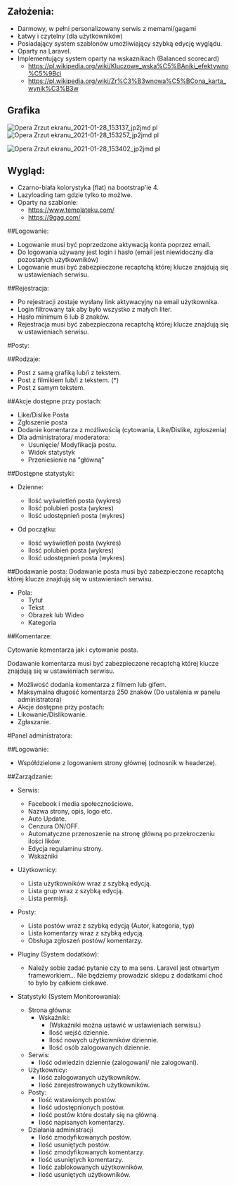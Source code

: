 ## Założenia: 

- Darmowy, w pełni personalizowany serwis z memami/gagami
- Łatwy i czytelny (dla użytkowników) 
- Posiadający system szablonów umożliwiający szybką edycję wyglądu. 
- Oparty na Laravel. 
- Implementujący system oparty na wskaznikach (Balanced scorecard) 
  - https://pl.wikipedia.org/wiki/Kluczowe_wska%C5%BAniki_efektywno%C5%9Bci 
  - https://pl.wikipedia.org/wiki/Zr%C3%B3wnowa%C5%BCona_karta_wynik%C3%B3w 

## Grafika
![Opera Zrzut ekranu_2021-01-28_153137_jp2jmd pl](https://user-images.githubusercontent.com/6086510/106153096-76b0bd80-617e-11eb-9eed-8d4882a02a4c.png)
![Opera Zrzut ekranu_2021-01-28_153257_jp2jmd pl](https://user-images.githubusercontent.com/6086510/106153273-a790f280-617e-11eb-8bf0-8046681d73cc.png)

![Opera Zrzut ekranu_2021-01-28_153402_jp2jmd pl](https://user-images.githubusercontent.com/6086510/106153113-7ca69e80-617e-11eb-8dde-93d7d2226e36.png)


## Wygląd: 

- Czarno-biała kolorystyka (flat) na bootstrap'ie 4. 
- Lazyloading tam gdzie tylko to możlwe. 
- Oparty na szablonie:  
  - https://www.templateku.com/ 
  - https://9gag.com/ 



##Logowanie: 

- Logowanie musi być poprzedzone aktywacją konta poprzez email. 
- Do logowania używany jest login i hasło (email jest niewidoczny dla pozostałych użytkowników) 
- Logowanie musi być zabezpieczone recaptchą której klucze znajdują się w ustawieniach serwisu. 

##Rejestracja: 

- Po rejestracji zostaje wysłany link aktywacyjny na email użytkownika. 
- Login filtrowany tak aby było wszystko z małych liter.  
- Hasło minimum 6 lub 8 znaków. 
- Rejestracja musi być zabezpieczona recaptchą której klucze znajdują się w ustawieniach serwisu. 

 
#Posty: 

##Rodzaje: 

- Post z samą grafiką lub/i z tekstem. 
- Post z filmikiem lub/i z tekstem. (*) 
- Post z samym tekstem. 

##Akcje dostępne przy postach: 

- Like/Dislike Posta 
- Zgłoszenie posta 
- Dodanie komentarza z możliwością (cytowania, Like/Dislike, zgłoszenia) 
- Dla administratora/ moderatora: 
  - Usunięcie/ Modyfikacja postu. 
  - Widok statystyk 
  - Przeniesienie na "główną" 


##Dostępne statystyki: 

- Dzienne: 
  - Ilość wyświetleń posta (wykres) 
  - Ilość polubień posta (wykres) 
  - Ilość udostępnień posta (wykres) 

- Od początku: 
  - Ilość wyświetleń posta (wykres) 
  - Ilość polubień posta (wykres) 
  - Ilość udostępnień posta (wykres) 

 

##Dodawanie posta: 
Dodawanie posta musi być zabezpieczone recaptchą której klucze znajdują się w ustawieniach serwisu. 

- Pola: 
  - Tytuł 
  - Tekst 
  - Obrazek lub Wideo 
  - Kategoria 
  
##Komentarze: 
<p>Cytowanie komentarza jak i cytowanie posta. </p>
<p>Dodawanie komentarza musi być zabezpieczone recaptchą której klucze znajdują się w ustawieniach serwisu. </p>

  - Możliwość dodania komentarza z filmem lub gifem. 
  - Maksymalna długość komentarza 250 znaków (Do ustalenia w panelu administratora) 
  - Akcje dostępne przy postach: 
  - Likowanie/Dislikowanie. 
  - Zgłaszanie. 



#Panel administratora: 


##Logowanie: 

- Współdzielone z logowaniem strony głównej (odnosnik w headerze). 

##Zarządzanie: 

- Serwis: 
  - Facebook i media społecznościowe. 
  - Nazwa strony, opis, logo etc. 
  - Auto Update.  
  - Cenzura ON/OFF. 
  - Automatyczne przenoszenie na stronę główną po przekroczeniu ilości lików. 
  - Edycja regulaminu strony. 
  - Wskaźniki 

- Użytkownicy: 
  - Lista użytkowników wraz z szybką edycją. 
  - Lista grup wraz z szybką edycją. 
  - Lista permisji.  
- Posty: 
  - Lista postów wraz z szybką edycją (Autor, kategoria, typ)  
  - Lista komentarzy wraz z szybką edycją. 
  - Obsługa zgłoszeń postów/ komentarzy. 
- Pluginy (System dodatków): 
  - Należy sobie zadać pytanie czy to ma sens. Laravel jest otwartym frameworkiem... Nie będziemy prowadzić sklepu z dodatkami choć to było by całkiem ciekawe. 
- Statystyki (System Monitorowania): 
  - Strona główna: 
    - Wskaźniki: 
        - (Wskaźniki można ustawić w ustawieniach serwisu.) 
        - Ilość wejść dziennie. 
        - Ilość nowych użytkowników dziennie. 
        - Ilość osób zalogowanych dziennie. 
  - Serwis: 
    - Ilość odwiedzin dziennie (zalogowani/ nie zalogowani). 
  - Użytkownicy: 
    - Ilość zalogowanych użytkowników. 
    - Ilość zarejestrowanych użytkowników. 
  - Posty: 
    - Ilość wstawionych postów. 
    - Ilość udostępnionych postów. 
    - Ilość postów które dostały się na główną. 
    - Ilość napisanych komentarzy. 
  - Działania administracji 
    - Ilość zmodyfikowanych postów. 
    - Ilość usuniętych postów. 
    - Ilość zmodyfikowanych komentarzy. 
    - Ilość usuniętych komentarzy. 
    - Ilość zablokowanych użytkowników. 
    - Ilość usuniętych użytkowników. 

  

 

 

 

 

 

 

 

 

 
